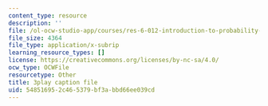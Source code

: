 ```yaml
---
content_type: resource
description: ''
file: /ol-ocw-studio-app/courses/res-6-012-introduction-to-probability-spring-2018/548516952c465379bf3abbd66ee039cd_PJExYLw0qtc.vtt
file_size: 4364
file_type: application/x-subrip
learning_resource_types: []
license: https://creativecommons.org/licenses/by-nc-sa/4.0/
ocw_type: OCWFile
resourcetype: Other
title: 3play caption file
uid: 54851695-2c46-5379-bf3a-bbd66ee039cd
---
```

